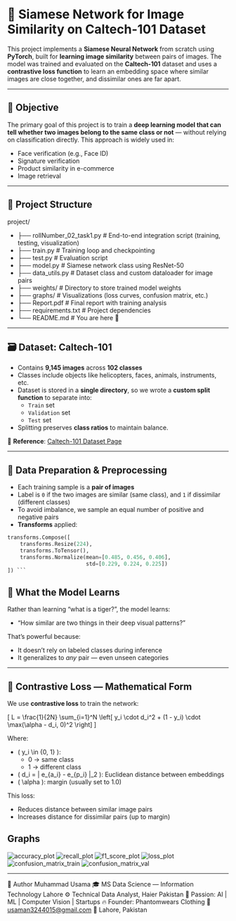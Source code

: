 # 🧠 Siamese Network for Image Similarity on Caltech-101 Dataset

This project implements a **Siamese Neural Network** from scratch using **PyTorch**, built for **learning image similarity** between pairs of images. The model was trained and evaluated on the **Caltech-101** dataset and uses a **contrastive loss function** to learn an embedding space where similar images are close together, and dissimilar ones are far apart.

---

## 🎯 Objective

The primary goal of this project is to train a **deep learning model that can tell whether two images belong to the same class or not** — without relying on classification directly. This approach is widely used in:
- Face verification (e.g., Face ID)
- Signature verification
- Product similarity in e-commerce
- Image retrieval

---

## 📂 Project Structure
project/
- ├── rollNumber_02_task1.py # End-to-end integration script (training, testing, visualization)
- ├── train.py # Training loop and checkpointing
- ├── test.py # Evaluation script
- ├── model.py # Siamese network class using ResNet-50
- ├── data_utils.py # Dataset class and custom dataloader for image pairs
- ├── weights/ # Directory to store trained model weights
- ├── graphs/ # Visualizations (loss curves, confusion matrix, etc.)
- ├── Report.pdf # Final report with training analysis
- ├── requirements.txt # Project dependencies
- └── README.md # You are here 📘



---

## 🗃 Dataset: Caltech-101

- Contains **9,145 images** across **102 classes**
- Classes include objects like helicopters, faces, animals, instruments, etc.
- Dataset is stored in a **single directory**, so we wrote a **custom split function** to separate into:
  - `Train` set
  - `Validation` set
  - `Test` set  
- Splitting preserves **class ratios** to maintain balance.

📎 **Reference**: [Caltech-101 Dataset Page](https://data.caltech.edu/records/mzrjq-6wc02)

---

## 🔀 Data Preparation & Preprocessing

- Each training sample is a **pair of images**
- Label is `0` if the two images are similar (same class), and `1` if dissimilar (different classes)
- To avoid imbalance, we sample an equal number of positive and negative pairs
- **Transforms** applied:
```python
transforms.Compose([
    transforms.Resize(224),
    transforms.ToTensor(),
    transforms.Normalize(mean=[0.485, 0.456, 0.406],
                         std=[0.229, 0.224, 0.225])
]) ```
```


## 📐 What the Model Learns

Rather than learning “what is a tiger?”, the model learns:
- “How similar are two things in their deep visual patterns?”

That’s powerful because:
- It doesn’t rely on labeled classes during inference
- It generalizes to *any* pair — even unseen categories

---

## 📌 Contrastive Loss — Mathematical Form

We use **contrastive loss** to train the network:

\[
L = \frac{1}{2N} \sum_{i=1}^N \left[ y_i \cdot d_i^2 + (1 - y_i) \cdot \max(\alpha - d_i, 0)^2 \right]
\]

Where:

- \( y_i \in \{0, 1\} \):  
   - 0 → same class  
   - 1 → different class  
- \( d_i = \| e_{a_i} - e_{p_i} \|_2 \): Euclidean distance between embeddings
- \( \alpha \): margin (usually set to 1.0)

This loss:
- Reduces distance between similar image pairs
- Increases distance for dissimilar pairs (up to margin)

## Graphs
![accuracy_plot](https://github.com/user-attachments/assets/491f8188-3f18-4f4b-86fb-5a5025d06abc)
![recall_plot](https://github.com/user-attachments/assets/5c933d42-3ba7-4cca-b3fd-90488f07e6d8)
![f1_score_plot](https://github.com/user-attachments/assets/9f458247-7109-4ab7-9862-439d37a72149)
![loss_plot](https://github.com/user-attachments/assets/74cb3e38-ca32-4a89-8093-6818c7dee00a)
![confusion_matrix_train](https://github.com/user-attachments/assets/05dba442-6204-4ef6-bed4-6acf79b16d64)
![confusion_matrix_val](https://github.com/user-attachments/assets/ee608a3b-3938-420e-8b12-8c8aa61c0b35)



---

👤 Author
Muhammad Usama
🎓 MS Data Science — Information Technology Lahore
⚙️ Technical Data Analyst, Haier Pakistan
🧠 Passion: AI | ML | Computer Vision | Startups
🔥 Founder: Phantomwears Clothing
📧 usaman3244015@gmail.com
📍 Lahore, Pakistan
